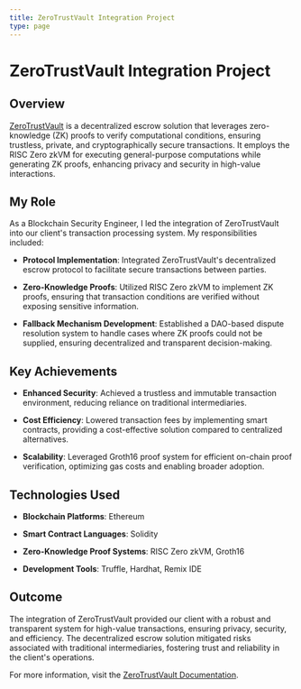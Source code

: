 ```yaml
---
title: ZeroTrustVault Integration Project
type: page
---
```


# ZeroTrustVault Integration Project

## Overview

[ZeroTrustVault](https://zerotrustvault.xyz/) is a decentralized escrow solution that leverages zero-knowledge (ZK) proofs to verify computational conditions, ensuring trustless, private, and cryptographically secure transactions. It employs the RISC Zero zkVM for executing general-purpose computations while generating ZK proofs, enhancing privacy and security in high-value interactions. 

## My Role

As a Blockchain Security Engineer, I led the integration of ZeroTrustVault into our client's transaction processing system. My responsibilities included:

- **Protocol Implementation**: Integrated ZeroTrustVault's decentralized escrow protocol to facilitate secure transactions between parties.

- **Zero-Knowledge Proofs**: Utilized RISC Zero zkVM to implement ZK proofs, ensuring that transaction conditions are verified without exposing sensitive information.

- **Fallback Mechanism Development**: Established a DAO-based dispute resolution system to handle cases where ZK proofs could not be supplied, ensuring decentralized and transparent decision-making.

## Key Achievements

- **Enhanced Security**: Achieved a trustless and immutable transaction environment, reducing reliance on traditional intermediaries.

- **Cost Efficiency**: Lowered transaction fees by implementing smart contracts, providing a cost-effective solution compared to centralized alternatives.

- **Scalability**: Leveraged Groth16 proof system for efficient on-chain proof verification, optimizing gas costs and enabling broader adoption.

## Technologies Used

- **Blockchain Platforms**: Ethereum

- **Smart Contract Languages**: Solidity

- **Zero-Knowledge Proof Systems**: RISC Zero zkVM, Groth16

- **Development Tools**: Truffle, Hardhat, Remix IDE

## Outcome

The integration of ZeroTrustVault provided our client with a robust and transparent system for high-value transactions, ensuring privacy, security, and efficiency. The decentralized escrow solution mitigated risks associated with traditional intermediaries, fostering trust and reliability in the client's operations.

For more information, visit the [ZeroTrustVault Documentation](https://zerotrustvault.xyz/docs/overview).